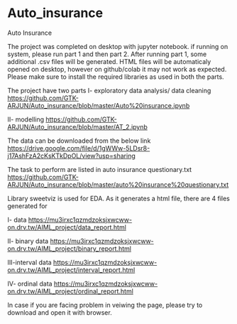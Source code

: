 # Auto_insurance

Auto Insurance

The project was completed on desktop with jupyter notebook. if running on system, please run part 1 and then part 2.
After running part 1, some additional .csv files will be generated.
HTML files will be automaticaly opened on desktop, however on github/colab it may not work as expected.
Please make sure to install the required libraries as used in both the parts.

The project have two parts
I- exploratory data analysis/ data cleaning 
https://github.com/GTK-ARJUN/Auto_insurance/blob/master/Auto%20insurance.ipynb

II- modelling
https://github.com/GTK-ARJUN/Auto_insurance/blob/master/AT_2.ipynb

The data can be downloaded from the below link
https://drive.google.com/file/d/1gWWw-5LDsr8-j17AshFzA2cKsKTkDpOL/view?usp=sharing

The task to perform are listed in auto insurance questionary.txt
https://github.com/GTK-ARJUN/Auto_insurance/blob/master/auto%20insurance%20questionary.txt

Library sweetviz is used for EDA.
As it generates a html file, there are 4 files generated for 

I- data
https://mu3irxc1qzmdzoksjxwcww-on.drv.tw/AIML_project/data_report.html

II- binary data
https://mu3irxc1qzmdzoksjxwcww-on.drv.tw/AIML_project/binary_report.html

III-interval data
https://mu3irxc1qzmdzoksjxwcww-on.drv.tw/AIML_project/interval_report.html

IV- ordinal data
https://mu3irxc1qzmdzoksjxwcww-on.drv.tw/AIML_project/ordinal_report.html

In case if you are facing problem in veiwing the page, please try to download and open it with browser.

